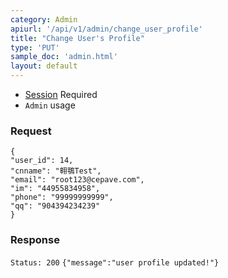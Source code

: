 ```yaml
---
category: Admin
apiurl: '/api/v1/admin/change_user_profile'
title: "Change User's Profile"
type: 'PUT'
sample_doc: 'admin.html'
layout: default
---
```


* [Session](#/authentication) Required
* `Admin` usage

### Request
```
{
"user_id": 14,
"cnname": "翱鶚Test",
"email": "root123@cepave.com",
"im": "44955834958",
"phone": "99999999999",
"qq": "904394234239"
}
```
### Response

```Status: 200```
```{"message":"user profile updated!"}```
